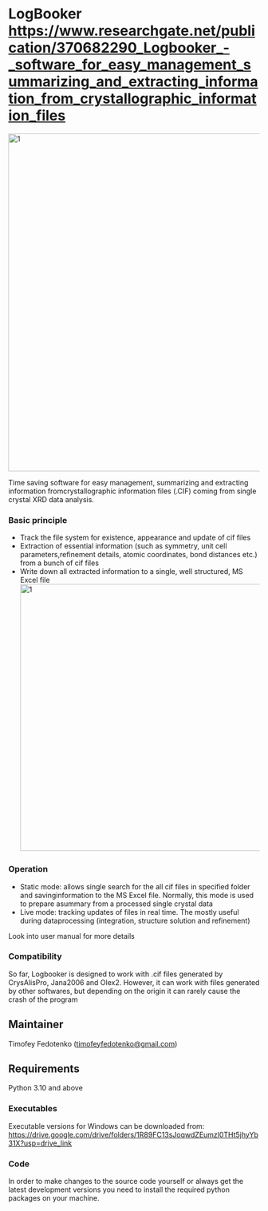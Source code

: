 LogBooker
https://www.researchgate.net/publication/370682290_Logbooker_-_software_for_easy_management_summarizing_and_extracting_information_from_crystallographic_information_files
======
<img width="677" alt="1" src="https://github.com/OldFedot/LogBooker/assets/149039437/34b82845-ac7e-44ba-b8f4-d3f0adb00975">

Time saving software for easy management, summarizing and extracting information fromcrystallographic information files (.CIF) coming from single crystal XRD data analysis.
### Basic principle
- Track the file system for existence, appearance and update of cif files
- Extraction of essential information (such as symmetry, unit cell parameters,refinement details, atomic coordinates, bond distances etc.) from a bunch of cif files
- Write down all extracted information to a single, well structured, MS Excel file
  <img width="535" alt="1" src="https://github.com/OldFedot/LogBooker/assets/149039437/63aa085a-9aa8-4067-b1eb-ac018a4da2ac">

### Operation
- Static mode: allows single search for the all cif files in specified folder and savinginformation to the MS Excel file. Normally, this mode is used to prepare asummary from a processed single crystal data 
- Live mode: tracking updates of files in real time. The mostly useful during dataprocessing (integration, structure solution and refinement)

Look into user manual for more details

### Compatibility
So far, Logbooker is designed to work with .cif files generated by CrysAlisPro, Jana2006 and Olex2. However, it can work with files generated by other softwares, but depending on the origin it can rarely cause the crash of the program 

Maintainer
----------
Timofey Fedotenko (timofeyfedotenko@gmail.com)


Requirements
----------
Python 3.10 and above

### Executables
Executable versions for Windows can be downloaded from:
https://drive.google.com/drive/folders/1R89FC13sJoqwdZEumzl0THt5jhyYb31X?usp=drive_link


### Code
In order to make changes to the source code yourself or always get the latest development versions you need to install
the required python packages on your machine.
